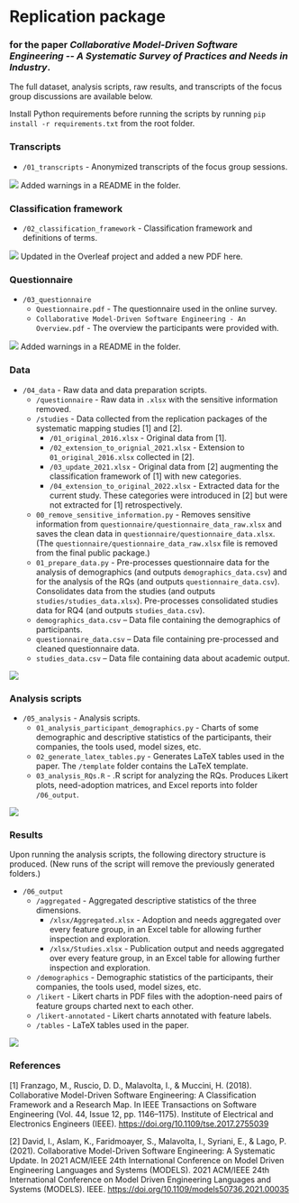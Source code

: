 # Replication package
### for the paper _Collaborative Model-Driven Software Engineering -- A Systematic Survey of Practices and Needs in Industry_.

The full dataset, analysis scripts, raw results, and transcripts of the focus group discussions are available below.

Install Python requirements before running the scripts by running `pip install -r requirements.txt` from the root folder.

### Transcripts
* `/01_transcripts` - Anonymized transcripts of the focus group sessions.

![](https://img.shields.io/static/v1?label=&message=R2.08/R2.09–OK&color=00ff00) Added warnings in a README in the folder.

### Classification framework
* `/02_classification_framework` - Classification framework and definitions of terms.

![](https://img.shields.io/static/v1?label=&message=R2.08/R2.09–OK&color=00ff00) Updated in the Overleaf project and added a new PDF here.

### Questionnaire
* `/03_questionnaire`
   * `Questionnaire.pdf` - The questionnaire used in the online survey.
   * `Collaborative Model-Driven Software Engineering - An Overview.pdf` - The overview the participants were provided with.

![](https://img.shields.io/static/v1?label=&message=R2.08/R2.09–OK&color=00ff00) Added warnings in a README in the folder.

### Data

* `/04_data` - Raw data and data preparation scripts.
   * `/questionnaire` - Raw data in `.xlsx` with the sensitive information removed.
   * `/studies` - Data collected from the replication packages of the systematic mapping studies [1] and [2].
      *  `/01_original_2016.xlsx` - Original data from [1].
      *  `/02_extension_to_orignial_2021.xlsx` - Extension to `01_original_2016.xlsx` collected in [2].
      *  `/03_update_2021.xlsx` - Original data from [2] augmenting the classification framework of [1] with new categories.
      *  `/04_extension_to_original_2022.xlsx` - Extracted data for the current study. These categories were introduced in [2] but were not extracted for [1] retrospectively.
   * `00_remove_sensitive_information.py` - Removes sensitive information from `questionnaire/questionnaire_data_raw.xlsx` and saves the clean data in `questionnaire/questionnaire_data.xlsx`. (The `questionnaire/questionnaire_data_raw.xlsx` file is removed from the final public package.)
   * `01_prepare_data.py` - Pre-processes questionnaire data for the analysis of demographics (and outputs `demographics_data.csv`) and for the analysis of the RQs (and outputs `questionnaire_data.csv`). Consolidates data from the studies (and outputs `studies/studies_data.xlsx`). Pre-processes consolidated studies data for RQ4 (and outputs `studies_data.csv`).
   * `demographics_data.csv` – Data file containing the demographics of participants.
   * `questionnaire_data.csv` – Data file containing pre-processed and cleaned questionnaire data.
   * `studies_data.csv` – Data file containing data about academic output.

![](https://img.shields.io/static/v1?label=&message=R2.08/R2.09–OK&color=00ff00)

### Analysis scripts

* `/05_analysis` - Analysis scripts.
   * `01_analysis_participant_demographics.py` - Charts of some demographic and descriptive statistics of the participants, their companies, the tools used, model sizes, etc.
   * `02_generate_latex_tables.py` - Generates LaTeX tables used in the paper. The `/template` folder contains the LaTeX template.
   * `03_analysis_RQs.R` - .R script for analyzing the RQs. Produces Likert plots, need-adoption matrices, and Excel reports into folder `/06_output`.

![](https://img.shields.io/static/v1?label=&message=R2.08/R2.09–OK&color=00ff00)

### Results

Upon running the analysis scripts, the following directory structure is produced. (New runs of the script will remove the previously generated folders.)
* `/06_output`
   * `/aggregated` - Aggregated descriptive statistics of the three dimensions.
      * `/xlsx/Aggregated.xlsx` - Adoption and needs aggregated over every feature group, in an Excel table for allowing further inspection and exploration.
      * `/xlsx/Studies.xlsx` - Publication output and needs aggregated over every feature group, in an Excel table for allowing further inspection and exploration.
   * `/demographics` - Demographic statistics of the participants, their companies, the tools used, model sizes, etc.
   * `/likert` - Likert charts in PDF files with the adoption-need pairs of feature groups charted next to each other.
   * `/likert-annotated` - Likert charts annotated with feature labels.
   * `/tables` - LaTeX tables used in the paper.

![](https://img.shields.io/static/v1?label=&message=R2.08/R2.09–OK&color=00ff00)

### References
[1] Franzago, M., Ruscio, D. D., Malavolta, I., & Muccini, H. (2018). Collaborative Model-Driven Software Engineering: A Classification Framework and a Research Map. In IEEE Transactions on Software Engineering (Vol. 44, Issue 12, pp. 1146–1175). Institute of Electrical and Electronics Engineers (IEEE). https://doi.org/10.1109/tse.2017.2755039

[2] David, I., Aslam, K., Faridmoayer, S., Malavolta, I., Syriani, E., & Lago, P. (2021). Collaborative Model-Driven Software Engineering: A Systematic Update. In 2021 ACM/IEEE 24th International Conference on Model Driven Engineering Languages and Systems (MODELS). 2021 ACM/IEEE 24th International Conference on Model Driven Engineering Languages and Systems (MODELS). IEEE. https://doi.org/10.1109/models50736.2021.00035
